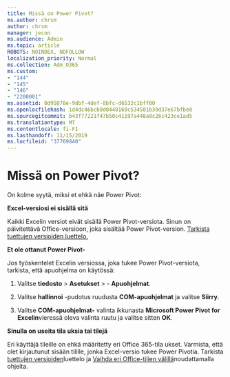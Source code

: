 ```yaml
---
title: Missä on Power Pivot?
ms.author: chrsm
author: chrsm
manager: jecon
ms.audience: Admin
ms.topic: article
ROBOTS: NOINDEX, NOFOLLOW
localization_priority: Normal
ms.collection: Adm_O365
ms.custom:
- "144"
- "145"
- "146"
- "2200001"
ms.assetid: 0d95078e-9dbf-4def-8bfc-d6532c1bff00
ms.openlocfilehash: 1d4dc46bcb0d0448169c534581b39d37e67bfbe0
ms.sourcegitcommit: b43f77221f47b50c41197a448a9c26c423ce1ad5
ms.translationtype: MT
ms.contentlocale: fi-FI
ms.lasthandoff: 11/15/2019
ms.locfileid: "37769840"
---
```

# <a name="where-is-power-pivot"></a>Missä on Power Pivot?

On kolme syytä, miksi et ehkä näe Power Pivot:
  
**Excel-versiosi ei sisällä sitä**
  
Kaikki Excelin versiot eivät sisällä Power Pivot-versiota. Sinun on päivitettävä Office-versioon, joka sisältää Power Pivot-version. [Tarkista tuettujen versioiden luettelo.](https://support.office.com/article/aa64e217-4b6e-410b-8337-20b87e1c2a4b.aspx)
  
**Et ole ottanut Power Pivot-**
  
Jos työskentelet Excelin versiossa, joka tukee Power Pivot-versiota, tarkista, että apuohjelma on käytössä:
  
1. Valitse **tiedosto** \> **Asetukset** \> - **Apuohjelmat**.

2. Valitse **hallinnoi** -pudotus ruudusta **COM-apuohjelmat** ja valitse **Siirry**.

3. Valitse **COM-apuohjelmat-** valinta ikkunasta **Microsoft Power Pivot for Excelin**vieressä oleva valinta ruutu ja valitse sitten **OK**.

**Sinulla on useita tila uksia tai tilejä**
  
Eri käyttäjä tileille on ehkä määritetty eri Office 365-tila ukset. Varmista, että olet kirjautunut sisään tilille, jonka Excel-versio tukee Power Pivotia. Tarkista [tuettujen versioiden](https://support.office.com/article/aa64e217-4b6e-410b-8337-20b87e1c2a4b.aspx)luettelo ja [Vaihda eri Office-tilien välillä](https://support.office.com/article/b9582171-fd1f-4284-9846-bdd72bb28426.aspx#BKMK_WebSwitchAccounts)noudattamalla ohjeita.
